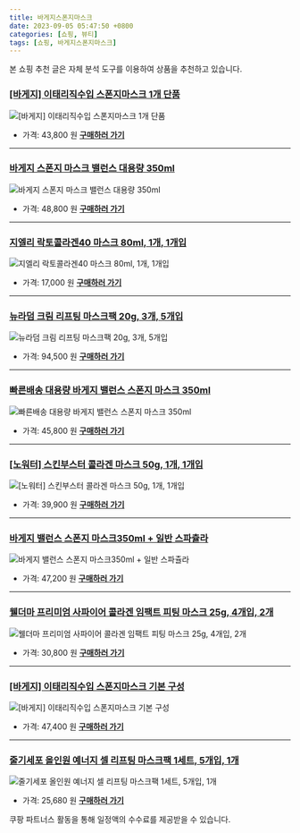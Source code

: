 ```yaml
---
title: 바게지스폰지마스크
date: 2023-09-05 05:47:50 +0800
categories: [쇼핑, 뷰티]
tags: [쇼핑, 바게지스폰지마스크]
---
```

본 쇼핑 추천 글은 자체 분석 도구를 이용하여 상품을 추천하고 있습니다.
### [[바게지] 이태리직수입 스폰지마스크 1개 단품](https://link.coupang.com/re/AFFSDP?lptag=AF1030537&pageKey=7481570782&itemId=19543803612&vendorItemId=86868030482&traceid=V0-153-1c1c1327e9d64f78&requestid=20230907054750932107273594&token=31850C%7CMIXED)
![[바게지] 이태리직수입 스폰지마스크 1개 단품](https://ads-partners.coupang.com/image1/DldCqM___n9QoYGUDud3jGG_3FuO5nfELjSiW495c0MOOPO3OIQD4WNZbJ7fHxaZVn1PUi4KI1HMcbOmsqFzQrPG4qoWcOnY12SsmQHAQmCkqwHCBiKQXz7X-HADM0fdRLiAQsJEyq-natFc61bj50ZVS9BvVD-9RI6bHN9L9BvOQd_2epr3JzuIeiUXbOc28qo5ttG8sj_Ty6AXqp_5kjJRJL3uYlNqRaSkLSTC1NQiU52r2l10cGRBFEvSgIRTbroUV6l0L1QboteGWDdjkljMGa_xKqZ7QpqgHnsikw==)
- 가격: 43,800 원
[**구매하러 가기**](https://link.coupang.com/re/AFFSDP?lptag=AF1030537&pageKey=7481570782&itemId=19543803612&vendorItemId=86868030482&traceid=V0-153-1c1c1327e9d64f78&requestid=20230907054750932107273594&token=31850C%7CMIXED)
---
### [바게지 스폰지 마스크 밸런스 대용량 350ml](https://link.coupang.com/re/AFFSDP?lptag=AF1030537&pageKey=7483221108&itemId=19552215012&vendorItemId=86660343549&traceid=V0-153-7238b0c114fc5329&requestid=20230907054750932107273594&token=31850C%7CMIXED)
![바게지 스폰지 마스크 밸런스 대용량 350ml](https://ads-partners.coupang.com/image1/9Z-az-AZ-WfEmMXD9RNpTVW8ul4cA-AAzU-xEgwVtjCV8yoUQVBo_gRFK3cJtOXsnMaqyS4KVIqf27XKe6kbXoMq27OU846GtYWdArKy7iWxpJXUxkKIzV7a5owB6Tdr0rQfj074ZohEA3L0cANSgspEzPPFWya8uRYKtOEQ56ftbjli0mMX79UFkPBtT4Lx8lYdUzdzCfIZtbz5T8Mbfs-A98t2hMVwImRCN_SI_3ZRvWezW6tBve3jz5D80O5Yy90TW8vc-gBhPlgJ9ygnji6Gtl1A0APqHCP9ddMcctTn)
- 가격: 48,800 원
[**구매하러 가기**](https://link.coupang.com/re/AFFSDP?lptag=AF1030537&pageKey=7483221108&itemId=19552215012&vendorItemId=86660343549&traceid=V0-153-7238b0c114fc5329&requestid=20230907054750932107273594&token=31850C%7CMIXED)
---
### [지엘리 락토콜라겐40 마스크 80ml, 1개, 1개입](https://link.coupang.com/re/AFFSDP?lptag=AF1030537&pageKey=7358135799&itemId=18951078052&vendorItemId=87029241557&traceid=V0-153-b25f5d1c5dbf2061&clickBeacon=TfHQ5k7pA1nR5K3NyZ9w9vyNveyRoR37ngdsWHDEDLJTYbLOyjqLKeTOV0Kbmb2YVlZiC5EVFyudpTgyeY6FISxnwSmmXKDKEJ0pBqqeTYwr7G1HRzK2X8oIIsPN73zqBOAHN0G%2FewGQ7MjRZ2eKDX1rYqTikk8v8Cm3fEZ2Cy4s7cJGsjMT%2BQDjH6%2BQeXyaCe%2F6TteifkuD5ARWQpzv6WLH64MGdPXXvBKR2efaFTRpGaZsw74lFmfmgDXXlVrVwzopPuKe%2B0iT37OcQ0U0oZ3Gu4WO8yNnWwpa6a76O7fWBGPjqnISpPSo%2F2Gqv1b9FyVypC97A3ay0wVEfUd3ZBXDQZ6Dqk9WNqollB6TORCpVusmND5ToDXojudrgiif9wP01vJxvabgaf9Jj8LLJBKLj1leDIAFWqEKn4aqUQi0ZO15SxS0yyeiwC9UNTZPihIVcvkBqCMEgd4Kxi0ou5qZDLo%2FcWGySgDQDRt1MmwawFbT42t9jJbFe4ryrEAFeluNhqHDyhnFYaEQ2PriEMfd%2FaJyZcCqDj2kzPUvigs5XVtp992fqAgu1SoBdx55o%2BbCelnFElFg2iBNiiaZnstp3YBSRXGE0Gz7k%2BDEmiMYpPFxuyrZ6XnU2idBlzpxZPVBFqutYOQymEiFbtJN%2Fi4nbSyOUfG25YhJL6YL1NGXfwfnOJ9017QFLHBDjttIr9PGJrWU2YJlO6xb9NA9Z0XdlqRDr4%2BkEGnpCmxJQMugxR4F4RFATuVVgtR%2BWZYRkpLed1QBpBP2L5%2BBQCqUa9ubyOQ2C5kUTzjIk9nCvOgeg0j%2F0Ed07b30I46jVKLrHXGcOTsqEDer17H1pvtMtxzYdmAcSEHGG7Cu9ddNIUCtopRTgBq5f9O7FtZtLH8jIZTC8lpJmbWMHXhZghUP6A%3D%3D&requestid=20230907054750932107273594&token=31850C%7CMIXED)
![지엘리 락토콜라겐40 마스크 80ml, 1개, 1개입](https://ads-partners.coupang.com/image1/LJvv9qx8pvRwUm5RLOZPQx68xPuMDmSMV5auRTQKjU7tATf2hP__UXTnq0ebKN0KR8DP7BDTtTOHUSx7it3hU-nqQBasHn_otxR-9rAu-0Me4qjCVQrAi4OdLYdcyCsbGMd_IzQvxkqIpvZY8_ufJ0-2XDvgRE_bKq11fVJpQtwBlNtwqSXj2tMuN3LMUudhww_a1LI4ak1djRYnAYXTClIweaOZbJeu0jXXNLjXba8VavBBLdm-5ViSQgmwjDOSNuXPoRnVVuEygMfhknv6hJDfb_N2M04Vfq-rgqEJUxBI2x2a)
- 가격: 17,000 원
[**구매하러 가기**](https://link.coupang.com/re/AFFSDP?lptag=AF1030537&pageKey=7358135799&itemId=18951078052&vendorItemId=87029241557&traceid=V0-153-b25f5d1c5dbf2061&clickBeacon=TfHQ5k7pA1nR5K3NyZ9w9vyNveyRoR37ngdsWHDEDLJTYbLOyjqLKeTOV0Kbmb2YVlZiC5EVFyudpTgyeY6FISxnwSmmXKDKEJ0pBqqeTYwr7G1HRzK2X8oIIsPN73zqBOAHN0G%2FewGQ7MjRZ2eKDX1rYqTikk8v8Cm3fEZ2Cy4s7cJGsjMT%2BQDjH6%2BQeXyaCe%2F6TteifkuD5ARWQpzv6WLH64MGdPXXvBKR2efaFTRpGaZsw74lFmfmgDXXlVrVwzopPuKe%2B0iT37OcQ0U0oZ3Gu4WO8yNnWwpa6a76O7fWBGPjqnISpPSo%2F2Gqv1b9FyVypC97A3ay0wVEfUd3ZBXDQZ6Dqk9WNqollB6TORCpVusmND5ToDXojudrgiif9wP01vJxvabgaf9Jj8LLJBKLj1leDIAFWqEKn4aqUQi0ZO15SxS0yyeiwC9UNTZPihIVcvkBqCMEgd4Kxi0ou5qZDLo%2FcWGySgDQDRt1MmwawFbT42t9jJbFe4ryrEAFeluNhqHDyhnFYaEQ2PriEMfd%2FaJyZcCqDj2kzPUvigs5XVtp992fqAgu1SoBdx55o%2BbCelnFElFg2iBNiiaZnstp3YBSRXGE0Gz7k%2BDEmiMYpPFxuyrZ6XnU2idBlzpxZPVBFqutYOQymEiFbtJN%2Fi4nbSyOUfG25YhJL6YL1NGXfwfnOJ9017QFLHBDjttIr9PGJrWU2YJlO6xb9NA9Z0XdlqRDr4%2BkEGnpCmxJQMugxR4F4RFATuVVgtR%2BWZYRkpLed1QBpBP2L5%2BBQCqUa9ubyOQ2C5kUTzjIk9nCvOgeg0j%2F0Ed07b30I46jVKLrHXGcOTsqEDer17H1pvtMtxzYdmAcSEHGG7Cu9ddNIUCtopRTgBq5f9O7FtZtLH8jIZTC8lpJmbWMHXhZghUP6A%3D%3D&requestid=20230907054750932107273594&token=31850C%7CMIXED)
---
### [뉴라덤 크림 리프팅 마스크팩 20g, 3개, 5개입](https://link.coupang.com/re/AFFSDP?lptag=AF1030537&pageKey=7461341083&itemId=19171336237&vendorItemId=86289531283&traceid=V0-153-6e571da68ff4239a&clickBeacon=TfHQ5k7pA1nR5K3NyZ9w9vyNveyRoR37ngdsWHDEDLJTYbLOyjqLKeTOV0Kbmb2YVlZiC5EVFyudpTgyeY6FISxnwSmmXKDKEJ0pBqqeTYxBdMRriiLGlXub7mk9pm7cBOAHN0G%2FewGQ7MjRZ2eKDXjbgrLl87f7whLNuplJKm%2BMaXjHUyMwIdEGVHBj9EEJCe%2F6TteifkuD5ARWQpzv6WLH64MGdPXXvBKR2efaFTRpGaZsw74lFmfmgDXXlVrVwzopPuKe%2B0iT37OcQ0U0odzKm6jd7zkAWdSfq0YQqftvC3NwzKI%2BrGVuvOOvzXwopp1XYLTA%2F1QX8ZQbbdMlYmpO%2F28XXpwPhf4UC3uZ8oW%2FqrEaPpLB%2FOrmqPSIfJvbn5ufbVZo660H4e9dAxX%2BThKLj1leDIAFWqEKn4aqUQi0ZO15SxS0yyeiwC9UNTZPRkW6qWtfhfW9QQEzg%2FUe52vrMIU5v8v%2FxwqWkqV5GHv6%2BuF4WsaeGRG8j9letZx8Ku%2BbXiEINahGX5%2BW3Yw3AIaS5v2h1npsotfhmWjm21oGNWfoQzOq5lQSODjjC7BaXzdv6IkusxeeRvAj%2FKX1JRhkn25AbvxfPW%2FmFFCI%2BQQwKJgHPztxAlWL2J1G%2FOm9NvQSv0DtGbzUq0rn2qu7ZxGfLjj6pBv4phwUAoU92PS0NuhTrBf8cvKHY5HGAhWdqdJhqVxABLPsJ0035gx6yZrbo9%2BzZo6wzmw13iTpTKICcsudAmRjR8l2SooDPXF3Gxpy%2Ff074z%2Fwuz6ehMhQiUZJSvy43IGIfgun%2FOgXBc%2BNhLE86z1%2BkmEEqIEodlGw7BrHNGZrop8H64O44XDZbAxaNprqGyltOee7ZVy7MI%2FmsQY6QXMkSw1iW3N24J6Psx%2FkUbbV3G7EV80tbq4HZA%3D%3D&requestid=20230907054750932107273594&token=31850C%7CMIXED)
![뉴라덤 크림 리프팅 마스크팩 20g, 3개, 5개입](https://ads-partners.coupang.com/image1/2U5wb7mPNEUzWEsI2fZeDIw9_H3nUB0QL7GIbh8O9ARoN1tPELlxARmEPrhLVDzyCJuXLfXqs6J3L72wW09XiD3fhUW30W0TRAz9M_aZ8dzEKsnfp7bZEvnGgzwpBSAWAiLY5KR7bttUB2B9upov0A4bnOT04FAiWZU5S25rm43nkJwsEqZNX8S04xCnN8zTq7li6D3EHd4uGwezlD689UIVivIrdsq0jjOuZhumftd9zmgxhRC4uoaYi2JqI8lNRHoa_he32XAQFC-8GO76gSFL3Oz6KX2C)
- 가격: 94,500 원
[**구매하러 가기**](https://link.coupang.com/re/AFFSDP?lptag=AF1030537&pageKey=7461341083&itemId=19171336237&vendorItemId=86289531283&traceid=V0-153-6e571da68ff4239a&clickBeacon=TfHQ5k7pA1nR5K3NyZ9w9vyNveyRoR37ngdsWHDEDLJTYbLOyjqLKeTOV0Kbmb2YVlZiC5EVFyudpTgyeY6FISxnwSmmXKDKEJ0pBqqeTYxBdMRriiLGlXub7mk9pm7cBOAHN0G%2FewGQ7MjRZ2eKDXjbgrLl87f7whLNuplJKm%2BMaXjHUyMwIdEGVHBj9EEJCe%2F6TteifkuD5ARWQpzv6WLH64MGdPXXvBKR2efaFTRpGaZsw74lFmfmgDXXlVrVwzopPuKe%2B0iT37OcQ0U0odzKm6jd7zkAWdSfq0YQqftvC3NwzKI%2BrGVuvOOvzXwopp1XYLTA%2F1QX8ZQbbdMlYmpO%2F28XXpwPhf4UC3uZ8oW%2FqrEaPpLB%2FOrmqPSIfJvbn5ufbVZo660H4e9dAxX%2BThKLj1leDIAFWqEKn4aqUQi0ZO15SxS0yyeiwC9UNTZPRkW6qWtfhfW9QQEzg%2FUe52vrMIU5v8v%2FxwqWkqV5GHv6%2BuF4WsaeGRG8j9letZx8Ku%2BbXiEINahGX5%2BW3Yw3AIaS5v2h1npsotfhmWjm21oGNWfoQzOq5lQSODjjC7BaXzdv6IkusxeeRvAj%2FKX1JRhkn25AbvxfPW%2FmFFCI%2BQQwKJgHPztxAlWL2J1G%2FOm9NvQSv0DtGbzUq0rn2qu7ZxGfLjj6pBv4phwUAoU92PS0NuhTrBf8cvKHY5HGAhWdqdJhqVxABLPsJ0035gx6yZrbo9%2BzZo6wzmw13iTpTKICcsudAmRjR8l2SooDPXF3Gxpy%2Ff074z%2Fwuz6ehMhQiUZJSvy43IGIfgun%2FOgXBc%2BNhLE86z1%2BkmEEqIEodlGw7BrHNGZrop8H64O44XDZbAxaNprqGyltOee7ZVy7MI%2FmsQY6QXMkSw1iW3N24J6Psx%2FkUbbV3G7EV80tbq4HZA%3D%3D&requestid=20230907054750932107273594&token=31850C%7CMIXED)
---
### [빠른배송 대용량 바게지 밸런스 스폰지 마스크 350ml](https://link.coupang.com/re/AFFSDP?lptag=AF1030537&pageKey=7483221298&itemId=19552216552&vendorItemId=86660343475&traceid=V0-153-bc1258ea3830e47e&requestid=20230907054750932107273594&token=31850C%7CMIXED)
![빠른배송 대용량 바게지 밸런스 스폰지 마스크 350ml](https://ads-partners.coupang.com/image1/48BxH1XNlA5XwDYO40L9lY65FlNkozWpPzEe-RMfWtAPdZavjzFrDzeWz-8GgmN7dnsztkp7wPTf6eSlbP5MngW8eArFsj9qLA49e5XW5LGveREkdggo9u2cDbVizZe-l-_BnZz51vNF_lK9AyefjbOJ2jQnG4eZoDuEWjs62hhnNtIFvrkmKtTwmmZCuGC-YUtyMhC7RTOzfvpo4-99n0Ajzj3rFTCYh7HCEMTl0sWpFiq4p5CsOgboFmoLPkRdP0z_Zi_c3plwADW9ZgWSqulvcJW9dltikMFdxQvWD3c=)
- 가격: 45,800 원
[**구매하러 가기**](https://link.coupang.com/re/AFFSDP?lptag=AF1030537&pageKey=7483221298&itemId=19552216552&vendorItemId=86660343475&traceid=V0-153-bc1258ea3830e47e&requestid=20230907054750932107273594&token=31850C%7CMIXED)
---
### [[노워터] 스킨부스터 콜라겐 마스크 50g, 1개, 1개입](https://link.coupang.com/re/AFFSDP?lptag=AF1030537&pageKey=6581946484&itemId=15774821521&vendorItemId=83827092796&traceid=V0-153-cac97d1cc2414a53&clickBeacon=TfHQ5k7pA1nR5K3NyZ9w9vyNveyRoR37ngdsWHDEDLJTYbLOyjqLKeTOV0Kbmb2YVlZiC5EVFyudpTgyeY6FISxnwSmmXKDKEJ0pBqqeTYzjm76siK%2BOyy1uUAuhzP4ABOAHN0G%2FewGQ7MjRZ2eKDbtO8fwenSnGt8XDSAHhyA7eAkQ2MK%2BHUEi0DM14MZW%2FCe%2F6TteifkuD5ARWQpzv6WLH64MGdPXXvBKR2efaFTRpGaZsw74lFmfmgDXXlVrVwzopPuKe%2B0iT37OcQ0U0od3DSR8e73fTt0sqFp9tY%2BhFGF%2BOkYiE8RG992oeknnqxoT1TxuQH8urz8kv5ctkcYIA01p0w0ToRnW42e4KBl%2B0x62x6e2k8hljrCJ%2BX2fecw9QTw6VGpTKClNsaixhphKLj1leDIAFWqEKn4aqUQi0ZO15SxS0yyeiwC9UNTZPr2kxRHIMDo1iaWJQs3m6nslEU35RVKdelNs4XK23gRWbuiUwgCtacqL9wwSStmddKu%2BbXiEINahGX5%2BW3Yw3AIaS5v2h1npsotfhmWjm21oGNWfoQzOq5lQSODjjC7BaXzdv6IkusxeeRvAj%2FKX1JRhkn25AbvxfPW%2FmFFCI%2BQQwKJgHPztxAlWL2J1G%2FOm9NvQSv0DtGbzUq0rn2qu7ZxGfLjj6pBv4phwUAoU92PS0NuhTrBf8cvKHY5HGAhWdqdJhqVxABLPsJ0035gx6yZrbo9%2BzZo6wzmw13iTpTKICcsudAmRjR8l2SooDPXF3Gxpy%2Ff074z%2Fwuz6ehMhQiUZJSvy43IGIfgun%2FOgXBc%2BNhLE86z1%2BkmEEqIEodlGw7BrHNGZrop8H64O44XDZbAxaNprqGyltOee7ZVy7MI%2FmsQY6QXMkSw1iW3N24J6Psx%2FkUbbV3G7EV80tbq4HZA%3D%3D&requestid=20230907054750932107273594&token=31850C%7CMIXED)
![[노워터] 스킨부스터 콜라겐 마스크 50g, 1개, 1개입](https://ads-partners.coupang.com/image1/-nA_avlNowowxUPJ-gKHdaSyrU_YsuZhiRrtbz_n967ULdCo4ylyvS1OGOfeh29YZHo684aDbpzdvDA3jvSf5tfjmc_6z4FyH3vabNn8EyJdxHU17IHHwvim3VgQf9w0knmj6zGDKK9s8Coc0VZumeji_0XLTLzewK9DNwMY494I8COCxUmp-OiM-QafRfeaUXV7sOuEQCMOmhXKbpkKzd6n9iOT0q962sMPYUjPwWrmwh19T9JVbjXZrZylpVH2ScNsBZcYutaCgj4e8ie7bJ6q-vVosbbmY_ArjZwBo-ZmHAt90A==)
- 가격: 39,900 원
[**구매하러 가기**](https://link.coupang.com/re/AFFSDP?lptag=AF1030537&pageKey=6581946484&itemId=15774821521&vendorItemId=83827092796&traceid=V0-153-cac97d1cc2414a53&clickBeacon=TfHQ5k7pA1nR5K3NyZ9w9vyNveyRoR37ngdsWHDEDLJTYbLOyjqLKeTOV0Kbmb2YVlZiC5EVFyudpTgyeY6FISxnwSmmXKDKEJ0pBqqeTYzjm76siK%2BOyy1uUAuhzP4ABOAHN0G%2FewGQ7MjRZ2eKDbtO8fwenSnGt8XDSAHhyA7eAkQ2MK%2BHUEi0DM14MZW%2FCe%2F6TteifkuD5ARWQpzv6WLH64MGdPXXvBKR2efaFTRpGaZsw74lFmfmgDXXlVrVwzopPuKe%2B0iT37OcQ0U0od3DSR8e73fTt0sqFp9tY%2BhFGF%2BOkYiE8RG992oeknnqxoT1TxuQH8urz8kv5ctkcYIA01p0w0ToRnW42e4KBl%2B0x62x6e2k8hljrCJ%2BX2fecw9QTw6VGpTKClNsaixhphKLj1leDIAFWqEKn4aqUQi0ZO15SxS0yyeiwC9UNTZPr2kxRHIMDo1iaWJQs3m6nslEU35RVKdelNs4XK23gRWbuiUwgCtacqL9wwSStmddKu%2BbXiEINahGX5%2BW3Yw3AIaS5v2h1npsotfhmWjm21oGNWfoQzOq5lQSODjjC7BaXzdv6IkusxeeRvAj%2FKX1JRhkn25AbvxfPW%2FmFFCI%2BQQwKJgHPztxAlWL2J1G%2FOm9NvQSv0DtGbzUq0rn2qu7ZxGfLjj6pBv4phwUAoU92PS0NuhTrBf8cvKHY5HGAhWdqdJhqVxABLPsJ0035gx6yZrbo9%2BzZo6wzmw13iTpTKICcsudAmRjR8l2SooDPXF3Gxpy%2Ff074z%2Fwuz6ehMhQiUZJSvy43IGIfgun%2FOgXBc%2BNhLE86z1%2BkmEEqIEodlGw7BrHNGZrop8H64O44XDZbAxaNprqGyltOee7ZVy7MI%2FmsQY6QXMkSw1iW3N24J6Psx%2FkUbbV3G7EV80tbq4HZA%3D%3D&requestid=20230907054750932107273594&token=31850C%7CMIXED)
---
### [바게지 밸런스 스폰지 마스크350ml  + 일반 스파츌라](https://link.coupang.com/re/AFFSDP?lptag=AF1030537&pageKey=7492265988&itemId=19593976052&vendorItemId=86701289596&traceid=V0-153-5c2d11508b1d01d6&requestid=20230907054750932107273594&token=31850C%7CMIXED)
![바게지 밸런스 스폰지 마스크350ml  + 일반 스파츌라](https://ads-partners.coupang.com/image1/Mydu6w9sLQDxKZoqM2ZFNhHZpK1P0EhkMyEyTKz1Qr4NyYPRLcC4VIzFCJWBlUnj3EuTo7MFc5Lh_Oe41BQSFTINXXLPKatfy4-mLbKsYPwmdTdIPvHJVbp9OHT8lAg3OAavxHSFSqhpocc5Dvpss-AoRNDRLGtas5w5wj5PjvHRoSjcI4xT2zUWdbicQsEk0Uz7NK8i2ONLPPF0TEX5d4b4VuFTHcx467SPUEW-etcEeo4p0z4MVlsrhUB_jlcAgP_fQEonCEOEA7k7j4f-jUpS8ogL8Ea12DAjt9p5AYI=)
- 가격: 47,200 원
[**구매하러 가기**](https://link.coupang.com/re/AFFSDP?lptag=AF1030537&pageKey=7492265988&itemId=19593976052&vendorItemId=86701289596&traceid=V0-153-5c2d11508b1d01d6&requestid=20230907054750932107273594&token=31850C%7CMIXED)
---
### [웰더마 프리미엄 사파이어 콜라겐 임팩트 피팅 마스크 25g, 4개입, 2개](https://link.coupang.com/re/AFFSDP?lptag=AF1030537&pageKey=5196445873&itemId=19168144056&vendorItemId=86286440889&traceid=V0-153-22d0c9bc2d11ff8a&clickBeacon=TfHQ5k7pA1nR5K3NyZ9w9vyNveyRoR37ngdsWHDEDLJTYbLOyjqLKeTOV0Kbmb2YVlZiC5EVFyudpTgyeY6FISxnwSmmXKDKEJ0pBqqeTYwN7IT3KrmYawEZLuLytb20BOAHN0G%2FewGQ7MjRZ2eKDRVuJMYBa8hQyfGsPjHhoY5KK6JhQYTDXvL%2B%2FriK0SzgCe%2F6TteifkuD5ARWQpzv6WLH64MGdPXXvBKR2efaFTRpGaZsw74lFmfmgDXXlVrVwzopPuKe%2B0iT37OcQ0U0oVxzhU8RSEvIA%2Fl%2FiLkl0iE6qoBkYNqxDmQtEJWNVYAylrgLL51Iz%2FXwi1VO2NkOLjzJaFTYHPPn%2BBAsFMYpyszpNE12wFkEm1XFT41VvMY7N2perYHTvyj9hL9aKIwlWIeX19xYiQewLHFtBxLRcx4a3KxtZx7%2BZAs0n8X5IxI1lY9dCHHcqLKGRdoxqb1vPy%2F20JuZeXYY6gKClkkcvXNu67w4rs7%2FiBl1vUkq6B8to%2BbCelnFElFg2iBNiiaZnlWDx7mjzEiGwcKKy54mXKXPO3pA3YVkKf9mYNuN8g8q%2BvKW9vIrIrqdETuqT6nqGv8TqIm9WFz1j5GzrFAX2d5RtrlVarPNhgI8IReDoDgmCi%2FpLbw3vvPrpV%2FJ6fx8qP0Y8z6E2QwN3RzUnabfNfZSNQ0Rhya0foxkxHTumqM6avqxilqmjTdtCpbnCsEdbJFzW4%2B%2B3P%2FgqnDpTvoL3Xs90USsg77sF81hcbOuwBIzeS5D413vSQ08l%2B2Oz3t8KN0QCUevJJTJL7KBMyNMnw7Y1qcfzYX%2FyBPry%2F7UnOBmJJX4PAimGfrK9OuaXu3yMvea17oifBjD6gOfIK7DwuBsm5EnsNqKzyuBEjG5RgA7DfVWL%2FHMCmELl7yPzoam%2FQ%3D%3D&requestid=20230907054750932107273594&token=31850C%7CMIXED)
![웰더마 프리미엄 사파이어 콜라겐 임팩트 피팅 마스크 25g, 4개입, 2개](https://ads-partners.coupang.com/image1/wtagbU7IOwO3I5-Ywto-nFqKLQmog9udLjo7XBsagul1REl_gCLMmCdTkLvlmTrXkbu2tWpH5IaosGjAKQyCmDpr1gwaA-eNBbAk52i30UCmeqMSVRJ052jk3J5XARc1erxsNk_i-AUC8g4L9inshZKYH9KOYgKZOePse7PztTTwsz3POktJGVxClvWYtbXNW0cgcsKU0VON_PmirWty2xsVzkqRSWQEKETztIm9b4LHTdWK4sMOgAatwlJWl7WJgvYD9cjEFEjvGQ4LuTbP6C5_P6xtXAI=)
- 가격: 30,800 원
[**구매하러 가기**](https://link.coupang.com/re/AFFSDP?lptag=AF1030537&pageKey=5196445873&itemId=19168144056&vendorItemId=86286440889&traceid=V0-153-22d0c9bc2d11ff8a&clickBeacon=TfHQ5k7pA1nR5K3NyZ9w9vyNveyRoR37ngdsWHDEDLJTYbLOyjqLKeTOV0Kbmb2YVlZiC5EVFyudpTgyeY6FISxnwSmmXKDKEJ0pBqqeTYwN7IT3KrmYawEZLuLytb20BOAHN0G%2FewGQ7MjRZ2eKDRVuJMYBa8hQyfGsPjHhoY5KK6JhQYTDXvL%2B%2FriK0SzgCe%2F6TteifkuD5ARWQpzv6WLH64MGdPXXvBKR2efaFTRpGaZsw74lFmfmgDXXlVrVwzopPuKe%2B0iT37OcQ0U0oVxzhU8RSEvIA%2Fl%2FiLkl0iE6qoBkYNqxDmQtEJWNVYAylrgLL51Iz%2FXwi1VO2NkOLjzJaFTYHPPn%2BBAsFMYpyszpNE12wFkEm1XFT41VvMY7N2perYHTvyj9hL9aKIwlWIeX19xYiQewLHFtBxLRcx4a3KxtZx7%2BZAs0n8X5IxI1lY9dCHHcqLKGRdoxqb1vPy%2F20JuZeXYY6gKClkkcvXNu67w4rs7%2FiBl1vUkq6B8to%2BbCelnFElFg2iBNiiaZnlWDx7mjzEiGwcKKy54mXKXPO3pA3YVkKf9mYNuN8g8q%2BvKW9vIrIrqdETuqT6nqGv8TqIm9WFz1j5GzrFAX2d5RtrlVarPNhgI8IReDoDgmCi%2FpLbw3vvPrpV%2FJ6fx8qP0Y8z6E2QwN3RzUnabfNfZSNQ0Rhya0foxkxHTumqM6avqxilqmjTdtCpbnCsEdbJFzW4%2B%2B3P%2FgqnDpTvoL3Xs90USsg77sF81hcbOuwBIzeS5D413vSQ08l%2B2Oz3t8KN0QCUevJJTJL7KBMyNMnw7Y1qcfzYX%2FyBPry%2F7UnOBmJJX4PAimGfrK9OuaXu3yMvea17oifBjD6gOfIK7DwuBsm5EnsNqKzyuBEjG5RgA7DfVWL%2FHMCmELl7yPzoam%2FQ%3D%3D&requestid=20230907054750932107273594&token=31850C%7CMIXED)
---
### [[바게지] 이태리직수입 스폰지마스크 기본 구성](https://link.coupang.com/re/AFFSDP?lptag=AF1030537&pageKey=7492261870&itemId=19593957769&vendorItemId=86984575568&traceid=V0-153-1d4e77c61cebf8ac&requestid=20230907054750932107273594&token=31850C%7CMIXED)
![[바게지] 이태리직수입 스폰지마스크 기본 구성](https://ads-partners.coupang.com/image1/dPOxgjcQWFcDtJ5xdFc8iJEiMdDBLIQ5usBMJUzZSTcJXT6OgW9lXngcquJkqSoWiYdRPIWV0QynNBzgXPJ3prQqu4RtamlFm753ieGvHPurNBGvJ2TyBQRlHYUVjNsuf2bDUB10sFTEO7OjiGurYW-DSEWtZc7C8X0v6Nu05RIcaPTEd2iP4KwR-iAALw_Sk9LmAZvReOjOnsOmLl5JrxpYhuRP3bAEkEc1ITlUaKMzN3O-djRiH2mkVyCk9JPg7Al4NPycuYbcd5dsBsn5Rz_Mb78H9P8asYhgw6SILQ==)
- 가격: 47,400 원
[**구매하러 가기**](https://link.coupang.com/re/AFFSDP?lptag=AF1030537&pageKey=7492261870&itemId=19593957769&vendorItemId=86984575568&traceid=V0-153-1d4e77c61cebf8ac&requestid=20230907054750932107273594&token=31850C%7CMIXED)
---
### [줄기세포 올인원 예너지 셀 리프팅 마스크팩 1세트, 5개입, 1개](https://link.coupang.com/re/AFFSDP?lptag=AF1030537&pageKey=6866079290&itemId=16411117408&vendorItemId=84921420578&traceid=V0-153-3195e8a9eebe61eb&clickBeacon=TfHQ5k7pA1nR5K3NyZ9w9vyNveyRoR37ngdsWHDEDLJTYbLOyjqLKeTOV0Kbmb2YVlZiC5EVFyudpTgyeY6FISxnwSmmXKDKEJ0pBqqeTYzA5%2BX66ij8DDN5txFHAP53BOAHN0G%2FewGQ7MjRZ2eKDUuij%2FG6P1lgxPYQTdv5lRgT2%2FmzIk3G6COSBYK4S%2BsfCe%2F6TteifkuD5ARWQpzv6WLH64MGdPXXvBKR2efaFTRpGaZsw74lFmfmgDXXlVrVwzopPuKe%2B0iT37OcQ0U0oeHhLiNVem1aw4xxH1ffJv8agel6kseWypz4g57rBdYchpAAgR7SFvSWvmfyoLf6XL%2FZnEas9%2BeUT51CS1gOgAd8CX0Y4G8hUxwEuj2R%2FN37BcAn%2Fj3mhqfw6P0ugOzvNijb4EhSxvl4mKxe%2B73aHAe9L0sq1qeOEZqYW105IQ6mUyBxWtvq9bYrJ5I2oIt4Bmj%2FvvtW6BhXPGahO16UOWOWIM2Gzin2DZcaArorQwSuDP%2BCL3ND0GVO%2BDmsgarkWvk7lm2YHhwobKoEuGPdIIcOuHU095wBzDMfKWCYp7maeluNhqHDyhnFYaEQ2PriEMfd%2FaJyZcCqDj2kzPUviguUeofPC6AV4zPwjYrv3y38yyU3zveUIzomzBjRrm2KK6zYNpU7IDLKKoiBw2AP5a7H9feISfWO7Dl6Qnt93mRo1V6R1xbBHK8ucXXLzl5b1b2GusoI9EnMtYmcoVBzSoUMPx7hFpZIJDK83%2BJJgri32v1ziTpqUcPNKBnlOdl0Z4IwYTsuMkHgIhHTn6ERDdCqYmtbxN7vjcDpS%2BoBX2KMjz3MKtmSX16NKRGtAQMjS1LolaPqZ8ltX9hBE%2BszhUWtzbihMmgkT8F%2BnswZ1MBXQHOSdCsBPethfU%2FFQY%2BzOg%3D%3D&requestid=20230907054750932107273594&token=31850C%7CMIXED)
![줄기세포 올인원 예너지 셀 리프팅 마스크팩 1세트, 5개입, 1개](https://ads-partners.coupang.com/image1/l816lt4Ab-LjwHF1lycVoJLE4i9RMwKdJM7Xh_FvcqashZ3nl0ph6BdejdC7Zp-chaws5ogY1L5OKKTW0fAnndMELEQ1wTyo-9l8KJH8B4d3OF5Xc2WlEU_eC3S5Y5ay6o2g0hrd5DG4U1W25iMyubSBwMHfhlpVVf2q9270MOu-8MNuTlu2Kk6EgMCen0nUbGtOReOMhe7c1iyulJvlkFQXKtnrjOpAJyWSwBO_PRPfCDqJU4Z6nRMjqlHOGW4WxWkdDSOgOwXlqC42D1cSIHTCupUrcy6l_Vv0R6R1rVUL755lqw==)
- 가격: 25,680 원
[**구매하러 가기**](https://link.coupang.com/re/AFFSDP?lptag=AF1030537&pageKey=6866079290&itemId=16411117408&vendorItemId=84921420578&traceid=V0-153-3195e8a9eebe61eb&clickBeacon=TfHQ5k7pA1nR5K3NyZ9w9vyNveyRoR37ngdsWHDEDLJTYbLOyjqLKeTOV0Kbmb2YVlZiC5EVFyudpTgyeY6FISxnwSmmXKDKEJ0pBqqeTYzA5%2BX66ij8DDN5txFHAP53BOAHN0G%2FewGQ7MjRZ2eKDUuij%2FG6P1lgxPYQTdv5lRgT2%2FmzIk3G6COSBYK4S%2BsfCe%2F6TteifkuD5ARWQpzv6WLH64MGdPXXvBKR2efaFTRpGaZsw74lFmfmgDXXlVrVwzopPuKe%2B0iT37OcQ0U0oeHhLiNVem1aw4xxH1ffJv8agel6kseWypz4g57rBdYchpAAgR7SFvSWvmfyoLf6XL%2FZnEas9%2BeUT51CS1gOgAd8CX0Y4G8hUxwEuj2R%2FN37BcAn%2Fj3mhqfw6P0ugOzvNijb4EhSxvl4mKxe%2B73aHAe9L0sq1qeOEZqYW105IQ6mUyBxWtvq9bYrJ5I2oIt4Bmj%2FvvtW6BhXPGahO16UOWOWIM2Gzin2DZcaArorQwSuDP%2BCL3ND0GVO%2BDmsgarkWvk7lm2YHhwobKoEuGPdIIcOuHU095wBzDMfKWCYp7maeluNhqHDyhnFYaEQ2PriEMfd%2FaJyZcCqDj2kzPUviguUeofPC6AV4zPwjYrv3y38yyU3zveUIzomzBjRrm2KK6zYNpU7IDLKKoiBw2AP5a7H9feISfWO7Dl6Qnt93mRo1V6R1xbBHK8ucXXLzl5b1b2GusoI9EnMtYmcoVBzSoUMPx7hFpZIJDK83%2BJJgri32v1ziTpqUcPNKBnlOdl0Z4IwYTsuMkHgIhHTn6ERDdCqYmtbxN7vjcDpS%2BoBX2KMjz3MKtmSX16NKRGtAQMjS1LolaPqZ8ltX9hBE%2BszhUWtzbihMmgkT8F%2BnswZ1MBXQHOSdCsBPethfU%2FFQY%2BzOg%3D%3D&requestid=20230907054750932107273594&token=31850C%7CMIXED)


쿠팡 파트너스 활동을 통해 일정액의 수수료를 제공받을 수 있습니다.
